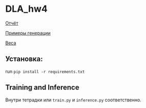# DLA_hw4

[Отчёт](https://wandb.ai/vsevolodpl/GAN_vocoder_project/reports/-4-HiFiGAN-vocoder--VmlldzozMjE0Njc3?accessToken=hwoww0dvle8dg8ahfrcv0w0fgf9c54wp967nle62d9etc9vv2r2qrx2uau8ih97w)

[Примеры генерации](https://drive.google.com/drive/folders/12eeGzIs8uoxB7RNcKhTyndious1xBIul?usp=share_link)

[Веса](https://drive.google.com/drive/folders/1DjoxVAuRvL86FBHtMX7fwjH--pj-vpd8?usp=share_link)

## Установка:

run `pip install -r requirements.txt` 

## Training and Inference
Внутри тетрадки или `train.py` и `inference.py` соответственно.
